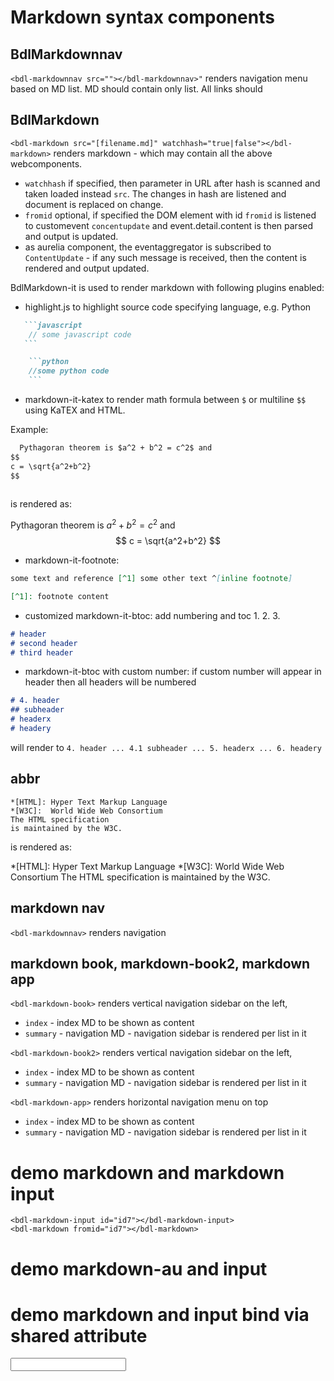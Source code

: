 # Markdown syntax components

## BdlMarkdownnav
`<bdl-markdownnav src=""></bdl-markdownnav>"` renders navigation menu based on MD list. MD should contain only list.
All links should


## BdlMarkdown
`<bdl-markdown src="[filename.md]" watchhash="true|false"></bdl-markdown>` renders markdown - which may contain all the above webcomponents.
* `watchhash` if specified, then parameter in URL after hash is scanned and taken loaded instead `src`. The changes in hash are listened and document is replaced on change.
* `fromid` optional, if specified the DOM element with id `fromid` is listened to customevent `concentupdate` and event.detail.content is then parsed and output is updated.
* as aurelia component, the eventaggregator is subscribed to `ContentUpdate` - if any such message is received, then the content is rendered and output updated.

BdlMarkdown-it is used to render markdown with following plugins enabled: 
* highlight.js to highlight source code specifying language, e.g. Python 
 ```markdown
    ```javascript
     // some javascript code
    ``` 
```

```markdown
    ```python
    //some python code
    ```
```
* markdown-it-katex to render math formula between `$` or multiline `$$` using KaTEX and HTML.

Example:
```markdown
  Pythagoran theorem is $a^2 + b^2 = c^2$ and 
$$
c = \sqrt{a^2+b^2}
$$  
  
```
is rendered as:

  Pythagoran theorem is $a^2 + b^2 = c^2$ and 
$$
c = \sqrt{a^2+b^2}
$$



* markdown-it-footnote: 
```markdown
some text and reference [^1] some other text ^[inline footnote]

[^1]: footnote content
```

* customized markdown-it-btoc: add numbering and toc 1. 2. 3. 
```markdown
# header 
# second header
# third header
```

* markdown-it-btoc with custom number: if custom number will appear in header then all headers will be numbered
```markdown
# 4. header 
## subheader
# headerx
# headery
```
will render to `4. header ... 4.1 subheader ... 5. headerx ... 6. headery`

## abbr

```
*[HTML]: Hyper Text Markup Language
*[W3C]:  World Wide Web Consortium
The HTML specification
is maintained by the W3C.
```

is rendered as:

*[HTML]: Hyper Text Markup Language
*[W3C]:  World Wide Web Consortium
The HTML specification
is maintained by the W3C.

## markdown nav
`<bdl-markdownnav>` renders navigation

## markdown book, markdown-book2, markdown app
`<bdl-markdown-book>` renders vertical navigation sidebar on the left,
  * `index` - index MD to be shown as content
  * `summary` - navigation MD - navigation sidebar is rendered per list in it

`<bdl-markdown-book2>` renders vertical navigation sidebar on the left,
  * `index` - index MD to be shown as content
  * `summary` - navigation MD - navigation sidebar is rendered per list in it

`<bdl-markdown-app>` renders horizontal navigation menu on top
  * `index` - index MD to be shown as content
  * `summary` - navigation MD - navigation sidebar is rendered per list in it

# demo markdown and markdown input
```
<bdl-markdown-input id="id7"></bdl-markdown-input>
<bdl-markdown fromid="id7"></bdl-markdown>
```

<bdl-markdown-input id="id7"></bdl-markdown-input>
<bdl-markdown fromid="id7"></bdl-markdown>

# demo markdown-au and input
<bdl-markdown-input id="id8"></bdl-markdown-input>
<bdl-markdown-au fromid="id8"></bdl-markdown>

# demo markdown and input bind via shared attribute
<form>
  <input value.two-way="textareavalue" />
</form>

<bdl-markdown content.two-way="textareavalue"></bdl-markdown>

